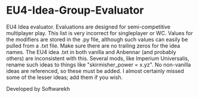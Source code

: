 # EU4-Idea-Group-Evaluator


EU4 Idea evaluator. Evaluations are designed for semi-competitive multiplayer play. This list is very incorrect for singleplayer or WC.
Values for the modifiers are stored in the .py file, although such values can easily be pulled from a .txt file.
Make sure there are no trailing zeros for the idea names. The EU4 idea .txt in both vanilla and Anbennar (and probably others) are inconsistent with this.
Several mods, like Imperium Universalis, rename such ideas to things like "skirmisher_power = x.yz". No non-vanilla ideas are referenced, so these must be added.
I almost certainly missed some of the lesser ideas; add them if you wish.

Developed by Softwarekh
